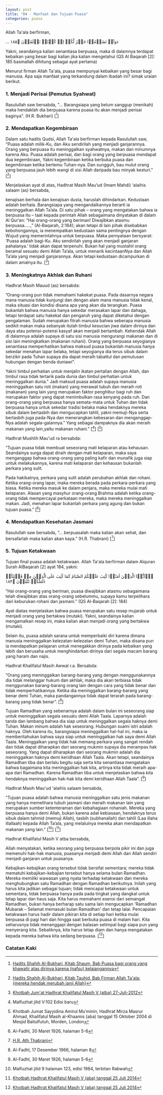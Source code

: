 ```yaml
---
layout: post
title: "04 - Manfaat dan Tujuan Puasa"
categories: puasa
---
```


Allah Ta'ala berfirman,

<p class=quran2>
... وَاَنۡ تَصُوۡمُوۡا خَیۡرٌ لَّکُمۡ اِنۡ کُنۡتُمۡ تَعۡلَمُوۡنَ ﴿۱۸۵﴾
</p>

Yakni, seandainya kalian senantiasa berpuasa, maka di dalamnya terdapat kebaikan yang besar bagi kalian jika kalian mengetahui (QS Al Baqarah [2]: 185 basmallah dihitung sebagai ayat pertama)

Menurut firman Allah Ta'ala, puasa mempunyai kebaikan yang besar bagi manusia. Apa saja manfaat yang terkandung dalam ibadah ini? simak uraian berikut.

### 1. Menjadi Perisai (Pemutus Syahwat)

Rasulullah saw bersabda, "... Barangsiapa yang belum sanggup (menikah) maka hendaklah dia berpuasa karena puasa itu akan menjadi perisai baginya". (H.R. Bukhari) [[^9550d3a0-7f04-49bd-9015-3f6e63d919b7]]

[^9550d3a0-7f04-49bd-9015-3f6e63d919b7]: [Hadits Shahih Al-Bukhari, Kitab Shaum, Bab Puasa bagi orang yang khawatir atas dirinya karena (nafsu) kelajangannya](/referensi/9550d3a0-7f04-49bd-9015-3f6e63d919b7.html)

### 2. Mendapatkan Kegembiraan

Dalam satu hadits Qudsi, Allah Ta'ala berfirman kepada Rasulullah saw, "Puasa adalah milik-Ku, dan Aku sendirilah yang menjadi ganjarannya. Orang yang berpuasa itu meninggalkan syahwatnya, makan dan minumnya karena Aku. Puasa adalah perisai, dan bagi orang yang berpuasa mendapat dua kegembiraan, Yakni kegembiraan ketika berbuka puasa dan kegembiraan ketika bertemu Tuhan-nya. Dan sungguh, bau mulut orang yang berpuasa jauh lebih wangi di sisi Allah daripada bau minyak kesturi." [[^34fcb1cc-99ed-439c-a4e6-08a2697904d6]]

[^34fcb1cc-99ed-439c-a4e6-08a2697904d6]: [Hadits Shahih Al-Bukhari, Kitab Tauhid, Bab Firman Allah Ta'ala: {mereka hendak merubah janji Allah}](/referensi/34fcb1cc-99ed-439c-a4e6-08a2697904d6.html)

Menjelaskan ayat di atas, Hadhrat Masih Mau’ud (Imam Mahdi) ‘alaihis salaam (as) bersabda, 

kenajisan berhala dan kenajisan dusta, haruslah dihindarkan. Kedustaan adalah berhala. Barangsiapa yang mengandalkannya berarti ia meninggalkan Allah Ta’ala. Di satu pihak – orang yang mengatakan bahwa ia berpuasa itu – taat kepada perintah Allah sebagaimana dinyatakan di dalam Al Qur’an: “Hai orang-orang yang beriman! Diwajibkan atasmu berpuasa…..,” (Al-Baqarah, 2:184); akan tetapi di lain pihak disebabkan kebohongannya, ia menempatkan kedustaan sama pentingnya dengan Wujud yang memerintahnya untuk berpuasa. Maka pernyataan bersyarat: ‘Puasa adalah bagi-Ku. Aku sendirilah yang akan menjadi ganjaran pahalanya.’ tidak akan dapat terpenuhi. Bukan hal yang mustahil orang beramal sesuatu demi Allah Ta’ala, untuk menarik kecintaanNya dan Allah Ta’ala yang menjadi ganjarannya. Akan tetapi kedustaan dicampurkan di dalam amalnya itu.  [[^FSS20120727]]

[^FSS20120727]: [Khotbah Jum'at Hadhrat Khalifatul Masih V (atba) 27-Juli-2012](https://www.alislam.org/archives/sermons/summary/FSS20120727-ID.pdf)

### 3. Meningkatnya Akhlak dan Ruhani

Hadhrat Masih Mauud (as) bersabda:

”Orang-orang pun tidak memahami hakekat puasa. Pada dasarnya negara mana manusia tidak kunjungi dan dengan alam mana manusia tidak kenal, maka situasi dan kondisi disana apa yang akan dia terangkan. Puasa bukanlah bahwa manusia hanya sekedar merasakan lapar dan dahaga, tetapi terdapat satu hakekat dan pengaruh yang dapat diketahui dengan pengalaman. Sudah merupakan fitrah manusia bahwa seberapa manusia sedikit makan maka sebanyak itulah timbul kesucian jiwa dalam dirinya dan daya atau potensi-potensi kasyaf akan menjadi bertambah. Kehendak Allah di dalamnya adalah supaya di satu sisi manusia mengurangi makanan dan di sisi lain meningkatkan (makanan ruhani). Orang yang berpuasa seyogianya senantiasa memperhatikan bahwa maksud puasa bukanlah manusia hanya sekedar menahan lapar belaka, tetapi seyogianya dia terus sibuk dalam berzikir pada Tuhan supaya dia dapat meraih tabattul dan pemutusan hubungan dengan benda duniawi”.

Yakni timbul perhatian untuk menjalin ikatan pertalian dengan Allah, dan timbul rasa tidak tertarik pada dunia dan timbul perhatian untuk meninggalkan dunia." Jadi maksud puasa adalah supaya manusia meninggalkan satu roti (makan) yang merawat tubuh dan meraih roti (makanan) yang lain yang merupakan faktor penghibur bagi ruh dan merupakan faktor yang dapat menimbulkan rasa kenyang pada ruh. Dan orang-orang yang berpuasa hanya semata-mata untuk Tuhan dan tidak berpuasa hanya untuk sekedar tradisi belaka maka hendaknya mereka sibuk dalam bertasbih dan mengucapkan tahlil, yakni memuji-Nya serta bertasbih juga pada-Nya dan menerangkan kebesaran dan menganggap-Nya adalah segala-galannya.” Yang sebagai dampaknya dia akan meraih makanan yang lain,yaitu makanan ruhani.” [[^malfuzhat-v-102]] [[^khotbah-20041015]]

[^malfuzhat-v-102]: Malfuzhat jilid V:102 Edisi baru

[^khotbah-20041015]: Khotbah Jumat Sayyidina Amirul Mu’minin, Hadhrat Mirza Masrur Ahmad, Khalifatul Masih al-Khaamis (aba) tanggal 15 Oktober 2004 di Mesjid Baitulfutuh, Morden, London

Hadhrat Mushlih Mau'ud ra bersabda: 

“Tujuan puasa tidak membuat seseorang mati kelaparan atau kehausan. Seandainya surga dapat diraih dengan mati kelaparan, maka saya menganggap bahwa orang-orang yang paling kafir dan munafik juga siap untuk melakukannya, karena mati kelaparan dan kehausan bukanlah perkara yang sulit. 

Pada hakikatnya, perkara yang sulit adalah perubahan akhlak dan rohani. Ketika orang-orang lapar, maka mereka berada pada perkara-perkara yang biasa. Ketika mereka masuk ke dalam penjara, maka mereka mulai mati kelaparan. Alasan yang masyhur orang-orang Brahma adalah ketika orang-orang tidak mempercayai perkataan mereka, maka mereka meninggalkan makan. Jadi, menahan lapar bukanlah perkara yang agung dan bukan tujuan puasa.” [[^alfadhl-1926-03-30]]

[^alfadhl-1926-03-30]: Al-Fadhl, 30 Maret 1926, halaman 5-6

### 4. Mendapatkan Kesehatan Jasmani

Rasulullah saw bersabda, “... berpuasalah maka kalian akan sehat, dan bersafarlah maka kalian akan kaya.” (H.R. Thabrani) [[^ced129b6-6325-458c-9945-b5f0912f7aa6]]

[^ced129b6-6325-458c-9945-b5f0912f7aa6]: [H.R. Ath Thabrani](/referensi/ced129b6-6325-458c-9945-b5f0912f7aa6.html)

### 5. Tujuan Ketakwaan

Tujuan final puasa adalah ketakwaan. Allah Ta'ala berfirman dalam Alquran Surah AlBaqarah [2] ayat 184, yakni:

<p class="quran2">
یٰۤاَیُّہَا الَّذِیۡنَ اٰمَنُوۡا کُتِبَ عَلَیۡکُمُ الصِّیَامُ کَمَا کُتِبَ عَلَی الَّذِیۡنَ مِنۡ قَبۡلِکُمۡ لَعَلَّکُمۡ تَتَّقُوۡنَ ﴿۱۸۴﴾ۙ
</p>

“Hai orang-orang yang beriman, puasa diwajibkan atasmu sebagaimana telah diwajibkan atas orang-orang sebelummu, supaya kamu terpelihara dari keburukan rohani dan jasmani.” (QS Al-Baqarah [2]: 184)

Ayat diatas menjelaskan bahwa puasa merupakan satu resep mujarab untuk menjadi orang yang bertakwa (mutaki). Yakni, seandainya kalian mengamalkan resep ini, maka kalian akan menjadi orang yang bertakwa (mutaki).

Selain itu, puasa adalah sarana untuk memperbaiki diri karena dimana manusia meninggalkan kelezatan-kelezatan demi Tuhan, maka disana pun ia mendapatkan pelajaran untuk menegakkan dirinya pada kebaikan yang lebih dan berusaha untuk menghindarkan dirinya dari segala macam barang yang haram dan najis.

Hadhrat Khalifatul Masih Awwal r.a. Bersabda:

“Orang yang meninggalkan barang-barang yang dengan menggunakannya dia tidak melanggar hukum dan akhlak, maka dia akan terbiasa tidak menggunakan barang-barang orang lain dengan cara yang tidak benar dan tidak memperhatikannya. Ketika dia meninggalkan barang-barang yang benar demi Tuhan, maka pandangannya tidak dapat terarah pada barang-barang yang tidak benar”. [[^alfadhl-1966-12-17-h8]] 

[^alfadhl-1966-12-17-h8]: Al-Fadhl, 17 Desember 1966, halaman 8

Tujuan Ramadhan yang sebenarnya adalah dalam bulan ini seseorang siap untuk meninggalkan segala sesuatu demi Allah Taala. Laparnya adalah tanda dan lambang bahwa dia siap untuk meninggalkan segala haknya demi Tuhan. Makan minum adalah hak seseorang. Hubungan suami istri adalah haknya. Oleh karena itu, barangsiapa meninggalkan hal-hal ini, maka ia memberitahukan bahwa saya siap untuk meninggalkan hak saya demi Allah Taala. Meninggalkan yang tidak hak memang perkara yang sangat rendah dan tidak dapat diharapkan dari seorang mukmin supaya dia merampas hak seseorang. Yang dapat diharapkan dari seorang mukmin adalah dia meninggalkan haknya demi keridhaan Allah Taala. Akan tetapi, seandainya Ramadhan tiba dan berlalu begitu saja serta kita senantiasa mengatakan bahwa bagaimana kita meninggalkan hak kita, artinya kita tidak meraih apa-apa dari Ramadhan. Karena Ramadhan tiba untuk menjelaskan bahwa kita hendaknya meninggalkan hak-hak kita demi keridhaan Allah Taala”. [[^alfadhl-1926-03-30-h5-6]]

[^alfadhl-1926-03-30-h5-6]: Al-Fadhl, 30 Maret 1926, halaman 5-6

Hadhrat Masih Mau'ud 'alaihis salaam bersabda, 

"Tujuan puasa adalah bahwa manusia meninggalkan satu jenis makanan yang hanya memelihara tubuh jasmani dan meraih makanan lain yang merupakan sumber ketenteraman dan kebahagiaan rohaniah. Mereka yang berpuasa hanya demi Allah, bukan karena adat kebiasaan, hendaknya terus sibuk dalam tahmid (memuji Allah), tasbih (subhanallah) dan tahlil (Laa illaha illallaah) kepada Allah Ta’ala, yang melaluinya mereka akan mendapatkan makanan yang lain." [[^malfuzhat-j9-h123]] [[^FST20140725]]

[^malfuzhat-j9-h123]: Malfuzhat jilid 9 halaman 123, edisi 1984, terbitan Rabwah

[^FST20140725]: [Khotbah Hadhrat Khalifatul Masih V (aba) tanggal 25 Juli 2014](https://www.alislam.org/archives/sermons/summary/FST20140725-ID.pdf)

Hadhrat Khalifatul Masih V atba bersabda,

Allah menyatakan, ketika seorang yang berpuasa berpola pikir ini dan juga memenuhi hak-hak manusia, puasanya menjadi demi Allah dan Allah sendiri menjadi ganjaran untuk puasanya.

Kebajikan-kebajikan orang tersebut tidak bersifat sementara; mereka tidak mematuhi kebajikan-kebajian tersebut hanya selama bulan Ramadhan. Mereka memiliki wawasan yang nyata terhadap ketakwaan dan mereka menghubungkan satu Ramadhan dengan Ramadhan berikutnya. Inilah yang harus kita jadikan sebagai tujuan; tidak mencapai ketakwaan untuk sementara, tidak berpuasa hanya pada pada tingkat yang dangkal untuk tetap lapar dan haus saja. Kita harus memahami esensi dari semangat Ramadhan, bukan hanya berharap satu sama lain mengucapkan 'Ramadhan Mubarak – Selamat memasuki bulan Ramadhan' dan tetap lalai. Pencapaian ketakwaan harus hadir dalam pikiran kita di setiap hari ketika mulai berpuasa di pagi hari dan hingga saat berbuka puasa di malam hari. Kita seharusnya tidak menanggapi dengan balasan setimpal bagi siapa pun yang menyerang kita. Sebaliknya, kita harus tetap diam dan hanya mengatakan kepada mereka bahwa kita sedang berpuasa. [[^FST20140725]]

### Catatan Kaki